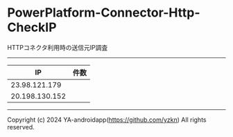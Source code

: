 # PowerPlatform-Connector-Http-CheckIP

HTTPコネクタ利用時の送信元IP調査

---

| IP             | 件数 |
| -------------- | ---- |
| 23.98.121.179  |      |
| 20.198.130.152 |      |

---

Copyright (c) 2024 YA-androidapp(https://github.com/yzkn) All rights reserved.
